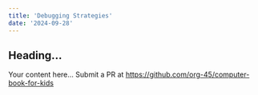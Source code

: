 ```yaml
---
title: 'Debugging Strategies'
date: '2024-09-28'
---
```


## Heading...
Your content here...
Submit a PR at https://github.com/org-45/computer-book-for-kids
